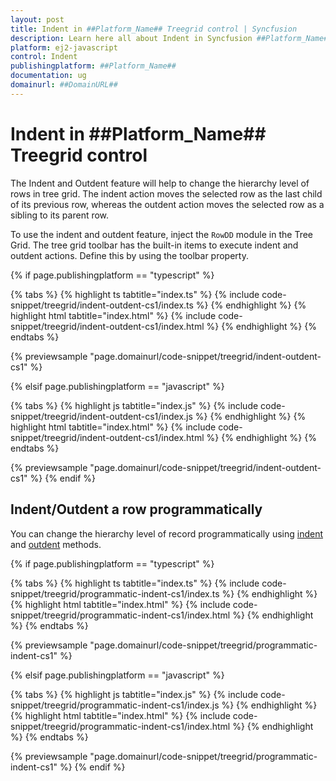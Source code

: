 ```yaml
---
layout: post
title: Indent in ##Platform_Name## Treegrid control | Syncfusion
description: Learn here all about Indent in Syncfusion ##Platform_Name## Treegrid control of Syncfusion Essential JS 2 and more.
platform: ej2-javascript
control: Indent 
publishingplatform: ##Platform_Name##
documentation: ug
domainurl: ##DomainURL##
---
```


# Indent in ##Platform_Name## Treegrid control

The Indent and Outdent feature will help to change the hierarchy level of rows in tree grid. The indent action moves the selected row as the last child of its previous row, whereas the outdent action moves the selected row as a sibling to its parent row.

To use the indent and outdent feature, inject the `RowDD` module in the Tree Grid. The tree grid toolbar has the built-in items to execute indent and outdent actions. Define this by using the toolbar property.

{% if page.publishingplatform == "typescript" %}

 {% tabs %}
{% highlight ts tabtitle="index.ts" %}
{% include code-snippet/treegrid/indent-outdent-cs1/index.ts %}
{% endhighlight %}
{% highlight html tabtitle="index.html" %}
{% include code-snippet/treegrid/indent-outdent-cs1/index.html %}
{% endhighlight %}
{% endtabs %}
        
{% previewsample "page.domainurl/code-snippet/treegrid/indent-outdent-cs1" %}

{% elsif page.publishingplatform == "javascript" %}

{% tabs %}
{% highlight js tabtitle="index.js" %}
{% include code-snippet/treegrid/indent-outdent-cs1/index.js %}
{% endhighlight %}
{% highlight html tabtitle="index.html" %}
{% include code-snippet/treegrid/indent-outdent-cs1/index.html %}
{% endhighlight %}
{% endtabs %}

{% previewsample "page.domainurl/code-snippet/treegrid/indent-outdent-cs1" %}
{% endif %}

## Indent/Outdent a row programmatically

You can change the hierarchy level of record programmatically using [indent](https://ej2.syncfusion.com/javascript/documentation/api/treegrid/#indent) and [outdent](https://ej2.syncfusion.com/javascript/documentation/api/treegrid/#outdent) methods.

{% if page.publishingplatform == "typescript" %}

 {% tabs %}
{% highlight ts tabtitle="index.ts" %}
{% include code-snippet/treegrid/programmatic-indent-cs1/index.ts %}
{% endhighlight %}
{% highlight html tabtitle="index.html" %}
{% include code-snippet/treegrid/programmatic-indent-cs1/index.html %}
{% endhighlight %}
{% endtabs %}
        
{% previewsample "page.domainurl/code-snippet/treegrid/programmatic-indent-cs1" %}

{% elsif page.publishingplatform == "javascript" %}

{% tabs %}
{% highlight js tabtitle="index.js" %}
{% include code-snippet/treegrid/programmatic-indent-cs1/index.js %}
{% endhighlight %}
{% highlight html tabtitle="index.html" %}
{% include code-snippet/treegrid/programmatic-indent-cs1/index.html %}
{% endhighlight %}
{% endtabs %}

{% previewsample "page.domainurl/code-snippet/treegrid/programmatic-indent-cs1" %}
{% endif %}